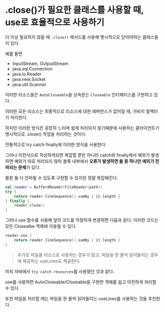 # .close()가 필요한 클래스를 사용할 때, use로 효율적으로 사용하기

더 이상 필요하지 않을 때 `.close()` 메서드를 사용해 명시적으로 닫아야하는 클래스들이 있다.

예를 들면
- InputStream, OutputStream
- java.sql.Connection
- java.io.Reader
- java.new.Socket
- java.util.Scanner

이러한 리소스들은 `AutoCloseable`을 상속받는 `Closeable` 인터페이스를 구현하고 있다.

이러한 모든 리소스는 최종적으로 리소스에 대한 레퍼런스가 없어질 때, 가비지 컬렉터가 처리한다.

하지만 이러한 방식은 굉장히 느리며 쉽게 처리되지 않기때문에 사용하는 클라이언트가 명시적으로 .close() 작업을 처리하는 것이다.

전통적으로 try catch finally에 이러한 방식을 사용한다.

그러나 이런식으로 작성하게되면 복잡할 뿐만 아니라 catch와 finally에서 예외가 발생하면 예외가 따로 처리되지 않아 블록 내부에서 **오류가 발생하면 둘 중 하나만 예외가 전파되는 문제**가 있다.

물론 둘 다 전파될 수 있도록 구현할 수 있지만 정말 복잡해진다.

```kt
val reader = BufferdReader(FileReader(path))
try {
    return reader.lineSequence().sumBy { it.length }
} finally {
    reader.close()
}
```

그러나 use 함수를 사용해 앞의 코드를 적절하게 변경하면 다음과 같다. 이러한 코드는 모든 Closealbe 객체에 이용될 수 있다.

```kt
reader.use {
    return reader.lineSequence().sumBy { it.length }
}
```

> 추가로 파일을 리소스로 사용하는 경우가 많고, 파일을 한 줄씩 읽어들이는 경우에 제공하는 useLines도 제공한다.


마치 자바에서 `try catch resources`를 사용했던 것과 같다.

use를 사용하면 AutoCloseable/Closeable을 구현한 객체를 쉽고 아전하게 처리할 수 있다.

또한 파일을 처리할 때는 파일을 한 줄씩 읽어들이는 useLines를 사용하는 것을 추천한다.